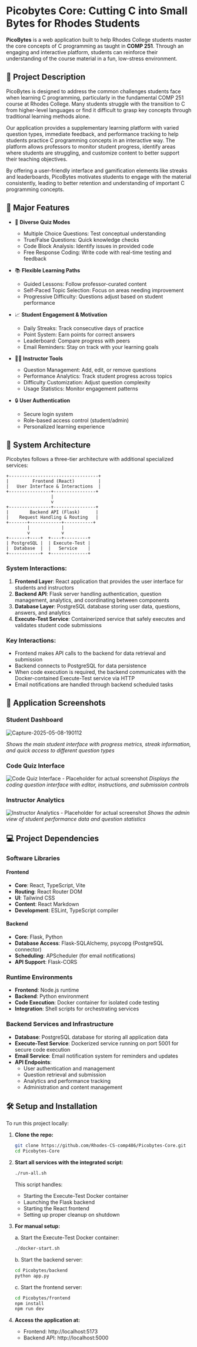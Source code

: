 # Picobytes Core: Cutting C into Small Bytes for Rhodes Students

**PicoBytes** is a web application built to help Rhodes College students master the core concepts of C programming as taught in **COMP 251**. Through an engaging and interactive platform, students can reinforce their understanding of the course material in a fun, low-stress environment.

## 📝 Project Description

PicoBytes is designed to address the common challenges students face when learning C programming, particularly in the fundamental COMP 251 course at Rhodes College. Many students struggle with the transition to C from higher-level languages or find it difficult to grasp key concepts through traditional learning methods alone.

Our application provides a supplementary learning platform with varied question types, immediate feedback, and performance tracking to help students practice C programming concepts in an interactive way. The platform allows professors to monitor student progress, identify areas where students are struggling, and customize content to better support their teaching objectives.

By offering a user-friendly interface and gamification elements like streaks and leaderboards, PicoBytes motivates students to engage with the material consistently, leading to better retention and understanding of important C programming concepts.

## 🚀 Major Features

- 🧠 **Diverse Quiz Modes**  
  - Multiple Choice Questions: Test conceptual understanding
  - True/False Questions: Quick knowledge checks
  - Code Block Analysis: Identify issues in provided code
  - Free Response Coding: Write code with real-time testing and feedback

- 📚 **Flexible Learning Paths**  
  - Guided Lessons: Follow professor-curated content
  - Self-Paced Topic Selection: Focus on areas needing improvement
  - Progressive Difficulty: Questions adjust based on student performance

- 📈 **Student Engagement & Motivation**  
  - Daily Streaks: Track consecutive days of practice
  - Point System: Earn points for correct answers
  - Leaderboard: Compare progress with peers
  - Email Reminders: Stay on track with your learning goals

- 🧑‍🏫 **Instructor Tools**  
  - Question Management: Add, edit, or remove questions
  - Performance Analytics: Track student progress across topics
  - Difficulty Customization: Adjust question complexity
  - Usage Statistics: Monitor engagement patterns
  
- 🔒 **User Authentication**
  - Secure login system
  - Role-based access control (student/admin)
  - Personalized learning experience

## 🔄 System Architecture

Picobytes follows a three-tier architecture with additional specialized services:

```
+----------------------------------+
|         Frontend (React)         |
|   User Interface & Interactions  |
+----------------+----------------+
                 |
                 v
+----------------+----------------+
|        Backend API (Flask)      |
|    Request Handling & Routing   |
+-------+------------+-----------+
        |            |
        v            v
+-------+----+  +----+---------+
| PostgreSQL |  | Execute-Test |
|  Database  |  |   Service    |
+------------+  +--------------+
```

### System Interactions:

1. **Frontend Layer**: React application that provides the user interface for students and instructors
2. **Backend API**: Flask server handling authentication, question management, analytics, and coordinating between components
3. **Database Layer**: PostgreSQL database storing user data, questions, answers, and analytics
4. **Execute-Test Service**: Containerized service that safely executes and validates student code submissions

### Key Interactions:
- Frontend makes API calls to the backend for data retrieval and submission
- Backend connects to PostgreSQL for data persistence
- When code execution is required, the backend communicates with the Docker-contained Execute-Test service via HTTP
- Email notifications are handled through backend scheduled tasks

## 📸 Application Screenshots


### Student Dashboard
![Capture-2025-05-08-190112](https://github.com/user-attachments/assets/e912febe-71e2-4c67-b6ec-db18714117c9)

*Shows the main student interface with progress metrics, streak information, and quick access to different question types*

### Code Quiz Interface
![Code Quiz Interface - Placeholder for actual screenshot]()
*Displays the coding question interface with editor, instructions, and submission controls*

### Instructor Analytics
![Instructor Analytics - Placeholder for actual screenshot]()
*Shows the admin view of student performance data and question statistics*

## 💻 Project Dependencies

### Software Libraries

#### Frontend
- **Core**: React, TypeScript, Vite
- **Routing**: React Router DOM
- **UI**: Tailwind CSS
- **Content**: React Markdown
- **Development**: ESLint, TypeScript compiler

#### Backend
- **Core**: Flask, Python
- **Database Access**: Flask-SQLAlchemy, psycopg (PostgreSQL connector)
- **Scheduling**: APScheduler (for email notifications)
- **API Support**: Flask-CORS

### Runtime Environments
- **Frontend**: Node.js runtime
- **Backend**: Python environment
- **Code Execution**: Docker container for isolated code testing
- **Integration**: Shell scripts for orchestrating services

### Backend Services and Infrastructure
- **Database**: PostgreSQL database for storing all application data
- **Execute-Test Service**: Dockerized service running on port 5001 for secure code execution
- **Email Service**: Email notification system for reminders and updates
- **API Endpoints**:
  - User authentication and management
  - Question retrieval and submission
  - Analytics and performance tracking
  - Administration and content management

## 🛠️ Setup and Installation

To run this project locally:

1. **Clone the repo:**
   ```bash
   git clone https://github.com/Rhodes-CS-comp486/Picobytes-Core.git
   cd Picobytes-Core
   ```

2. **Start all services with the integrated script:**
   ```bash
   ./run-all.sh
   ```
   
   This script handles:
   - Starting the Execute-Test Docker container
   - Launching the Flask backend
   - Starting the React frontend
   - Setting up proper cleanup on shutdown

3. **For manual setup:**

   a. Start the Execute-Test Docker container:
   ```bash
   ./docker-start.sh
   ```

   b. Start the backend server:
   ```bash
   cd Picobytes/backend
   python app.py
   ```

   c. Start the frontend server:
   ```bash
   cd Picobytes/frontend
   npm install
   npm run dev
   ```

4. **Access the application at:**
   - Frontend: http://localhost:5173
   - Backend API: http://localhost:5000
